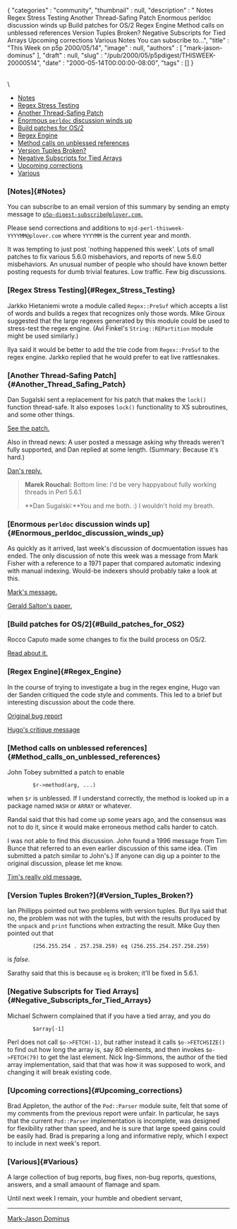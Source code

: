 {
   "categories" : "community",
   "thumbnail" : null,
   "description" : " Notes Regex Stress Testing Another Thread-Safing Patch Enormous perldoc discussion winds up Build patches for OS/2 Regex Engine Method calls on unblessed references Version Tuples Broken? Negative Subscripts for Tied Arrays Upcoming corrections Various Notes You can subscribe to...",
   "title" : "This Week on p5p 2000/05/14",
   "image" : null,
   "authors" : [
      "mark-jason-dominus"
   ],
   "draft" : null,
   "slug" : "/pub/2000/05/p5pdigest/THISWEEK-20000514",
   "date" : "2000-05-14T00:00:00-08:00",
   "tags" : []
}





\
\

-   [Notes](#Notes)
-   [Regex Stress Testing](#Regex_Stress_Testing)
-   [Another Thread-Safing Patch](#Another_Thread_Safing_Patch)
-   [Enormous `perldoc` discussion winds
    up](#Enormous_perldoc_discussion_winds_up)
-   [Build patches for OS/2](#Build_patches_for_OS2)
-   [Regex Engine](#Regex_Engine)
-   [Method calls on unblessed
    references](#Method_calls_on_unblessed_references)
-   [Version Tuples Broken?](#Version_Tuples_Broken?)
-   [Negative Subscripts for Tied
    Arrays](#Negative_Subscripts_for_Tied_Arrays)
-   [Upcoming corrections](#Upcoming_corrections)
-   [Various](#Various)

### [Notes]{#Notes}

You can subscribe to an email version of this summary by sending an
empty message to
[`p5p-digest-subscribe@plover.com`.](mailto:p5p-digest-subscribe@plover.com)

Please send corrections and additions to
`mjd-perl-thisweek-YYYYMM@plover.com` where `YYYYMM` is the current year
and month.

It was tempting to just post \`nothing happened this week'. Lots of
small patches to fix various 5.6.0 misbehaviors, and reports of new
5.6.0 misbehaviors. An unusual number of people who should have known
better posting requests for dumb trivial features. Low traffic. Few big
discussions.

### [Regex Stress Testing]{#Regex_Stress_Testing}

Jarkko Hietaniemi wrote a module called `Regex::PreSuf` which accepts a
list of words and builds a regex that recognizes only those words. Mike
Giroux suggested that the large regexes generated by this module could
be used to stress-test the regex engine. (Avi Finkel's
`String::REPartition` module might be used similarly.)

Ilya said it would be better to add the trie code from `Regex::PreSuf`
to the regex engine. Jarkko replied that he would prefer to eat live
rattlesnakes.

### [Another Thread-Safing Patch]{#Another_Thread_Safing_Patch}

Dan Sugalski sent a replacement for his patch that makes the `lock()`
function thread-safe. It also exposes `lock()` functionality to XS
subroutines, and some other things.

[See the
patch.](http://www.xray.mpe.mpg.de/mailing-lists/perl5-porters/2000-05/msg00352.html)

Also in thread news: A user posted a message asking why threads weren't
fully supported, and Dan replied at some length. (Summary: Because it's
hard.)

[Dan's
reply.](http://www.xray.mpe.mpg.de/mailing-lists/perl5-porters/2000-05/msg00382.html)

> **Marek Rouchal:** Bottom line: I'd be very happyabout fully working
> threads in Perl 5.6.1
>
> **Dan Sugalski:**You and me both. :) I wouldn't hold my breath.
>
### [Enormous `perldoc` discussion winds up]{#Enormous_perldoc_discussion_winds_up}

As quickly as it arrived, last week's discussion of docmuentation issues
has ended. The only discussion of note this week was a message from Mark
Fisher with a reference to a 1971 paper that compared automatic indexing
with manual indexing. Would-be indexers should probably take a look at
this.

[Mark's
message.](http://www.xray.mpe.mpg.de/mailing-lists/perl5-porters/2000-05/msg00387.html)

[Gerald Salton's
paper.](http://cs-tr.cs.cornell.edu/Dienst/UI/2.0/Describe/ncstrl.cornell/TR71-115)

### [Build patches for OS/2]{#Build_patches_for_OS2}

Rocco Caputo made some changes to fix the build process on OS/2.

[Read about
it.](http://www.xray.mpe.mpg.de/mailing-lists/perl5-porters/2000-05/msg00357.html)

### [Regex Engine]{#Regex_Engine}

In the course of trying to investigate a bug in the regex engine, Hugo
van der Sanden critiqued the code style and comments. This led to a
brief but interesting discussion about the code there.

[Original bug
report](http://www.xray.mpe.mpg.de/mailing-lists/perl5-porters/2000-05/msg00271.html)

[Hugo's critique
message](http://www.xray.mpe.mpg.de/mailing-lists/perl5-porters/2000-05/msg00362.html)

### [Method calls on unblessed references]{#Method_calls_on_unblessed_references}

John Tobey submitted a patch to enable

            $r->method(arg, ...)

when `$r` is unblessed. If I understand correctly, the method is looked
up in a package named `HASH` or `ARRAY` or whatever.

Randal said that this had come up some years ago, and the consensus was
not to do it, since it would make erroneous method calls harder to
catch.

I was not able to find this discussion. John found a 1996 message from
Tim Bunce that referred to an even earlier discussion of this same idea.
(Tim submitted a patch similar to John's.) If anyone can dig up a
pointer to the original discussion, please let me know.

[Tim's really old
message.](http://www.xray.mpe.mpg.de/mailing-lists/perl5-porters/9607/msg00750.html)

### [Version Tuples Broken?]{#Version_Tuples_Broken?}

Ian Phillipps pointed out two problems with version tuples. But Ilya
said that no, the problem was not with the tuples, but with the results
produced by the `unpack` and `print` functions when extracting the
result. Mike Guy then pointed out that

            (256.255.254 . 257.258.259) eq (256.255.254.257.258.259)

is *false*.

Sarathy said that this is because `eq` is broken; it'll be fixed in
5.6.1.

### [Negative Subscripts for Tied Arrays]{#Negative_Subscripts_for_Tied_Arrays}

Michael Schwern complained that if you have a tied array, and you do

            $array[-1]

Perl does not call `$o->FETCH(-1)`, but rather instead it calls
`$o->FETCHSIZE()` to find out how long the array is, say 80 elements,
and then invokes `$o->FETCH(79)` to get the last element. Nick
Ing-Simmons, the author of the tied array implementation, said that that
was how it was supposed to work, and changing it will break existing
code.

### [Upcoming corrections]{#Upcoming_corrections}

Brad Appleton, the author of the `Pod::Parser` module suite, felt that
some of my comments from the previous report were unfair. In particular,
he says that the current `Pod::Parser` implementation is incomplete, was
designed for flexibility rather than speed, and he is sure that large
speed gains could be easily had. Brad is preparing a long and
informative reply, which I expect to include in next week's report.

### [Various]{#Various}

A large collection of bug reports, bug fixes, non-bug reports,
questions, answers, and a small amaount of flamage and spam.

Until next week I remain, your humble and obedient servant,

------------------------------------------------------------------------

[Mark-Jason Dominus](mailto:mjd-perl-thisweek-200005+@plover.com)


